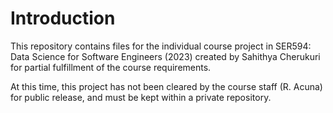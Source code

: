 # Introduction
This repository contains files for the individual course project in SER594: Data Science for Software Engineers (2023) created by Sahithya Cherukuri for partial fulfillment of the course requirements.

At this time, this project has not been cleared by the course staff (R. Acuna) for public release, and must be kept within a private repository.


